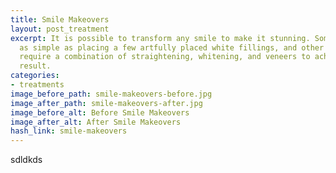 ```yaml
---
title: Smile Makeovers
layout: post_treatment
excerpt: It is possible to transform any smile to make it stunning. Sometimes it is
  as simple as placing a few artfully placed white fillings, and other times it may
  require a combination of straightening, whitening, and veneers to achieve the perfect
  result.
categories:
- treatments
image_before_path: smile-makeovers-before.jpg
image_after_path: smile-makeovers-after.jpg
image_before_alt: Before Smile Makeovers
image_after_alt: After Smile Makeovers
hash_link: smile-makeovers
---
```


sdldkds
